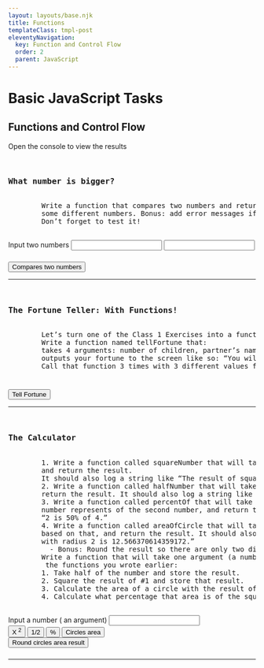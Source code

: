 ```yaml
---
layout: layouts/base.njk
title: Functions
templateClass: tmpl-post
eleventyNavigation:
  key: Function and Control Flow
  order: 2
  parent: JavaScript
---
```

<div class="container ml-2 mt-4">
  <h1>Basic JavaScript Tasks</h1>
  <h2>Functions and Control Flow</h2> 
  <p>Open the  console to view the results</p> 
</div>
      <!--What number is bigger?-->
<div class="container md-5">
  <div class="row">
    <div class="col-md-8">
      <pre>
        <h3>What number is bigger?</h3>
        Write a function that compares two numbers and returns the larger one. Be sure to try it out with 
        some different numbers. Bonus: add error messages if the numbers are equal or cannot be compared.
        Don’t forget to test it!
      </pre>
      <div class="input-group mb-3">
        <span class="input-group-text" id="inputGroup-sizing-default">Input two numbers</span>
        <input type="number" class="form-control"  id="number1">
        <input type="number" class="form-control"  id="number2">
      </div>
      <h3 id="result"></h3>
      <button id="CompareBtn"class="btn btn-primary small " type="submit" >Compares two numbers </button> <br>
    </div>
  </div>
</div>
<hr>
<!--The Fortune Teller: With Functions!-->
<div class="container md-5">
  <div class="row">
    <div class="col-md-8">
      <pre>
        <h3>The Fortune Teller: With Functions!</h3>
        Let’s turn one of the Class 1 Exercises into a function.
        Write a function named tellFortune that:
        takes 4 arguments: number of children, partner’s name, geographic location, job title.
        outputs your fortune to the screen like so: “You will be a X in Y, and married to Z with N kids.”
        Call that function 3 times with 3 different values for the arguments.
      </pre>
      <h3 id="fortune"></h3>
      <button id="tellFortuneBtn"class="btn btn-primary small " type="submit" > Tell Fortune </button> <br>
    </div>
  </div>
</div>
<hr> 
 <!--The Calculator-->
<div class="container md-5">
  <div class="row">
    <div class="col-md-8">
      <pre>
        <h3>The Calculator</h3>
        1. Write a function called squareNumber that will take one argument (a number), square that number, 
        and return the result.
        It should also log a string like “The result of squaring the number 3 is 9.”
        2. Write a function called halfNumber that will take one argument (a number), divide it by 2, and 
        return the result. It should also log a string like “Half of 5 is 2.5.”.
        3. Write a function called percentOf that will take two numbers, figure out what percent the first 
        number represents of the second number, and return the result. It should also log a string like 
        “2 is 50% of 4.”
        4. Write a function called areaOfCircle that will take one argument (the radius), calculate the area
        based on that, and return the result. It should also log a string like “The area for a circle 
        with radius 2 is 12.566370614359172.”
          - Bonus: Round the result so there are only two digits after the decimal.
        Write a function that will take one argument (a number) and perform the following operations, using
         the functions you wrote earlier:
        1. Take half of the number and store the result.
        2. Square the result of #1 and store that result.
        3. Calculate the area of a circle with the result of #2 as the radius.
        4. Calculate what percentage that area is of the squared result (#3).
      </pre>
      <div class="col-md-6">
      <div class="input-group mb-3">
        <span class="input-group-text" id="inputGroup-sizing-default">Input a number ( an argument)</span>
        <input type="number" class="form-control"  id="argument">
      </div>
      </div>
      <div class="btn-group mx-5" role="group" aria-label="Basic example">
        <button type="button" class="btn btn-outline-secondary" id="squareBtn">X <sup>2</sup></button>
        <button type="button" class="btn btn-outline-secondary" id="halfBtn">1/2</button>
        <button type="button" class="btn btn-outline-secondary" id="percentBtn">%</button>
        <button type="button" class="btn btn-outline-secondary" id="CirclesAreaBtn">Circles area</button>
      </div>
      <button type="button" class="btn btn-outline-secondary" id="roundResultBtn">Round circles area result</button>
      <h3 id="calculatorResult"></h3>
    </div>
  </div>
</div>
<hr>

<script>
  //function from task 2
  function message(){
    console.log('This  is a message');
  };
  //function from task 2
  function fullNameGenerator1(firstName, lastName){
    var fullName=firstName + ' ' + lastName;
    console.log(fullName);
  };
  //function from task 2
  function fullNameGenerator2(firstName, lastName){
    var fullName=firstName + ' ' + lastName;
    return fullName;
  };
   console.log('Task 1 one below');
   console.log('-------');
   message();
   console.log('-------');
   console.log('Task 1 above');
   /*
   *
   */
   console.log('Task 2 one below');
   console.log('-------');
   var fName = 'Olena';
   var lName = 'Sakhno';
   fullNameGenerator1(fName, lName);
   console.log('-------');
   console.log('Task 2 above');
   /*
   *
   */
   console.log('Task 3 one below');
   console.log('-------');
   var fName = 'Olena';
   var lName = 'Sakhno';
   var fullName = fullNameGenerator2(fName, lName);
   console.log(fullName);
   console.log('-------');
   console.log('Task 3 above');
  /*
   *
   */
  //function from task 4
  function wearCoatExtra(temperature){
    var strMessage;
    if (temperature < 10) {
      strMessage = 'You  need to wear a coat and a hat!';
    }
    else if (temperature < 15){
       strMessage =  'You need a coat';
    }
    if(!strMessage){
      strMessage = 'You don\'t need to wear a coat!'
    }
    return strMessage;
  };
  console.log(wearCoatExtra(-1));
  console.log(wearCoatExtra(15));
  console.log(wearCoatExtra(9));


</script>
<script>
//    What number is bigger?
function bigerNumber(a,b){
  let res;
   if (a>b){
   res = a;
  }
  else if (b>a){
    res = b;
  }
  else {
    res = 'Numbers are equal';
  } 
  document.querySelector('#result').innerHTML = res;
  document.querySelector('#result').setAttribute("class", "alert-warning border mx-5 text-center");
};
let CompareBtn = document.querySelector('#CompareBtn');
CompareBtn.onclick = function(){
  let c = Number(document.querySelector('#number1').value);
  let d= Number(document.querySelector('#number2').value); 
  //console.log('c='+c + 'd=' +d);
  bigerNumber(c,d);
  };
//    The Fortune Teller: With Functions!
function tellFortune(){
  let max = 3; // 4 elements in arrays
  let min = 0
  let PartnersName = ["Vlad", "Alexandr", "Victor", "George"];
  let location = ["Leeds", "Kyiv", "Edinburgh", "Barcelona"];
  let jobTitle = ["Web Developer", "Network Engineer", "Illustrator", "Dancer"];
  let n = Math.floor(Math.random() * (max - min + 1) ) + min;
  let p = Math.floor(Math.random() * (max - min + 1) ) + min;
  let l = Math.floor(Math.random() * (max - min + 1) ) + min;
  let j = Math.floor(Math.random() * (max - min + 1) ) + min;
  let outString2 = "You will be a " + jobTitle[j] + " in " + location[l]  + ", and married to " + PartnersName[p] + " with "+ n +" kids";
  return outString2;
}
let tellFortuneBtn = document.querySelector('#tellFortuneBtn');
tellFortuneBtn.onclick = function(){
  document.querySelector('#fortune').innerHTML = tellFortune();
  document.querySelector('#fortune').setAttribute("class", "alert-warning border mx-5 text-center");
}


//The Calculator
let halfBtn = document.querySelector('#halfBtn');
let squareBtn = document.querySelector('#squareBtn');
let percentBtn = document.querySelector('#percentBtn');
let CirclesAreaBtn = document.querySelector('#CirclesAreaBtn');
function calculatorOutput(result){
  document.querySelector('#calculatorResult').innerHTML = result;
  document.querySelector('#calculatorResult').setAttribute("class", "alert-warning border mx-5 text-center");
}
    //squareNumber
function squareNumber(number){
  let result = number*number;
  calculatorOutput(result);
}  
squareBtn.onclick = function(){
  let number = document.querySelector('#argument').value;
  squareNumber(number);
}
    // halfNumber
function halfNumber(number){
  let result = number/2;
  calculatorOutput(result);
}  
halfBtn.onclick = function(){
  let number = document.querySelector('#argument').value;
  halfNumber(number);
}
    //percentOf
function percentOf(number, percent){
  let result = number*percent/100;
  calculatorOutput(result);
}
percentBtn.onclick = function(){
  let number = document.querySelector('#argument').value;
  let percent = prompt("input %", 0);
  percentOf(number, percent);
}
    //areaOfCircle
function areaOfCircle(number){
  let result = Math.PI*number*number;
  calculatorOutput(result);
  let roundResultBnt= document.querySelector('#roundResultBnt');
  roundResultBtn.onclick = function() {
    let roundRes = Math.round(result*100)/100;
    calculatorOutput(roundRes);
  }
}
CirclesAreaBtn.onclick = function(){
  let number = document.querySelector('#argument').value;
  areaOfCircle(number);
}



</script>